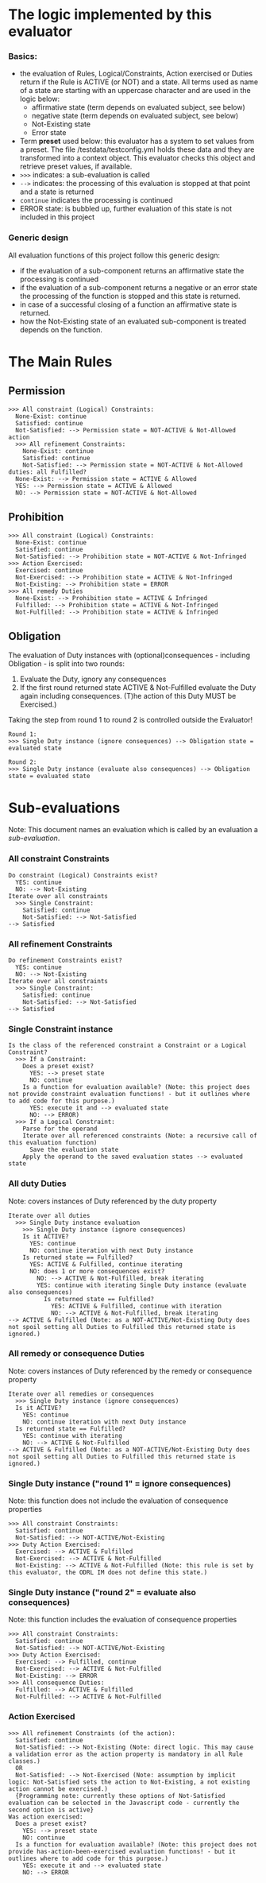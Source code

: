 # The logic implemented by this evaluator

### Basics:
* the evaluation of Rules, Logical/Constraints, Action exercised or Duties return if the Rule is ACTIVE (or NOT) and a state. All terms used as name of a state are starting with an uppercase character and are used in the logic below:
  * affirmative state (term depends on evaluated subject, see below)
  * negative state (term depends on evaluated subject, see below)
  * Not-Existing state
  * Error state
* Term **preset** used below: this evaluator has a system to set values from a preset. The file /testdata/testconfig.yml holds these data and they are transformed into a context object. This evaluator checks this object and retrieve preset values, if available.
* `>>>` indicates: a sub-evaluation is called
* `-->` indicates: the processing of this evaluation is stopped at that point and a state is returned
* `continue` indicates the processing is continued
* ERROR state: is bubbled up, further evaluation of this state is not included in this project

### Generic design

All evaluation functions of this project follow this generic design:
* if the evaluation of a sub-component returns an affirmative state the processing is continued
* if the evaluation of a sub-component returns a negative or an error state the processing of the function is stopped and this state is returned.
* in case of a successful closing of a function an affirmative state is returned.
* how the Not-Existing state of an evaluated sub-component is treated depends on the function.

# The Main Rules

## Permission
```
>>> All constraint (Logical) Constraints:
  None-Exist: continue
  Satisfied: continue
  Not-Satisfied: --> Permission state = NOT-ACTIVE & Not-Allowed
action
  >>> All refinement Constraints:
    None-Exist: continue
    Satisfied: continue
    Not-Satisfied: --> Permission state = NOT-ACTIVE & Not-Allowed
duties: all Fulfilled?
  None-Exist: --> Permission state = ACTIVE & Allowed
  YES: --> Permission state = ACTIVE & Allowed
  NO: --> Permission state = NOT-ACTIVE & Not-Allowed

```

## Prohibition
```
>>> All constraint (Logical) Constraints:
  None-Exist: continue
  Satisfied: continue
  Not-Satisfied: --> Prohibition state = NOT-ACTIVE & Not-Infringed
>>> Action Exercised:
  Exercised: continue
  Not-Exercised: --> Prohibition state = ACTIVE & Not-Infringed
  Not-Existing: --> Prohibition state = ERROR
>>> All remedy Duties
  None-Exist: --> Prohibition state = ACTIVE & Infringed
  Fulfilled: --> Prohibition state = ACTIVE & Not-Infringed
  Not-Fulfilled: --> Prohibition state = ACTIVE & Infringed
```

## Obligation
The evaluation of Duty instances with (optional)consequences - including Obligation - is split into two rounds:
1. Evaluate the Duty, ignory any consequences
2. If the first round returned state ACTIVE & Not-Fulfilled evaluate the Duty again including consequences. (T)he action of this Duty MUST be Exercised.)

Taking the step from round 1 to round 2 is controlled outside the Evaluator!

```
Round 1:
>>> Single Duty instance (ignore consequences) --> Obligation state = evaluated state

Round 2:
>>> Single Duty instance (evaluate also consequences) --> Obligation state = evaluated state
```

# Sub-evaluations

Note: This document names an evaluation which is called by an evaluation a _sub-evaluation_.

### All constraint Constraints
```
Do constraint (Logical) Constraints exist?
  YES: continue
  NO: --> Not-Existing
Iterate over all constraints
  >>> Single Constraint:
    Satisfied: continue
    Not-Satisfied: --> Not-Satisfied
--> Satisfied
```

### All refinement Constraints
```
Do refinement Constraints exist?
  YES: continue
  NO: --> Not-Existing
Iterate over all constraints
  >>> Single Constraint:
    Satisfied: continue
    Not-Satisfied: --> Not-Satisfied
--> Satisfied
```

### Single Constraint instance
```
Is the class of the referenced constraint a Constraint or a Logical Constraint?
  >>> If a Constraint:
    Does a preset exist?
      YES: --> preset state
      NO: continue
    Is a function for evaluation available? (Note: this project does not provide constraint evaluation functions! - but it outlines where to add code for this purpose.)
      YES: execute it and --> evaluated state
      NO: --> ERROR)
  >>> If a Logical Constraint:
    Parse for the operand
    Iterate over all referenced constraints (Note: a recursive call of this evaluation function)
      Save the evaluation state
    Apply the operand to the saved evaluation states --> evaluated state
```

### All duty Duties
Note: covers instances of Duty referenced by the duty property
```
Iterate over all duties
  >>> Single Duty instance evaluation 
    >>> Single Duty instance (ignore consequences)
    Is it ACTIVE?
      YES: continue
      NO: continue iteration with next Duty instance
    Is returned state == Fulfilled?
      YES: ACTIVE & Fulfilled, continue iterating
      NO: does 1 or more consequences exist?
        NO: --> ACTIVE & Not-Fulfilled, break iterating
        YES: continue with iterating Single Duty instance (evaluate also consequences)
          Is returned state == Fulfilled?
            YES: ACTIVE & Fulfilled, continue with iteration
            NO: --> ACTIVE & Not-Fulfilled, break iterating
--> ACTIVE & Fulfilled (Note: as a NOT-ACTIVE/Not-Existing Duty does not spoil setting all Duties to Fulfilled this returned state is ignored.)
```

### All remedy or consequence Duties
Note: covers instances of Duty referenced by the remedy or consequence property
```
Iterate over all remedies or consequences
  >>> Single Duty instance (ignore consequences)
  Is it ACTIVE?
    YES: continue
    NO: continue iteration with next Duty instance
  Is returned state == Fulfilled?
    YES: continue with iterating
    NO: --> ACTIVE & Not-Fulfilled
--> ACTIVE & Fulfilled (Note: as a NOT-ACTIVE/Not-Existing Duty does not spoil setting all Duties to Fulfilled this returned state is ignored.)
```

### Single Duty instance ("round 1" = ignore consequences)
Note: this function does not include the evaluation of consequence properties
```
>>> All constraint Constraints:
  Satisfied: continue
  Not-Satisfied: --> NOT-ACTIVE/Not-Existing
>>> Duty Action Exercised:
  Exercised: --> ACTIVE & Fulfilled
  Not-Exercised: --> ACTIVE & Not-Fulfilled
  Not-Existing: --> ACTIVE & Not-Fulfilled (Note: this rule is set by this evaluator, the ODRL IM does not define this state.)
```

### Single Duty instance ("round 2" = evaluate also consequences)
Note: this function includes the evaluation of consequence properties
```
>>> All constraint Constraints:
  Satisfied: continue
  Not-Satisfied: --> NOT-ACTIVE/Not-Existing
>>> Duty Action Exercised:
  Exercised: --> Fulfilled, continue
  Not-Exercised: --> ACTIVE & Not-Fulfilled
  Not-Existing: --> ERROR
>>> All consequence Duties:
  Fulfilled: --> ACTIVE & Fulfilled
  Not-Fulfilled: --> ACTIVE & Not-Fulfilled
```


### Action Exercised
```
>>> All refinement Constraints (of the action):
  Satisfied: continue
  Not-Satisfied: --> Not-Existing (Note: direct logic. This may cause a validation error as the action property is mandatory in all Rule classes.)
  OR
  Not-Satisfied: --> Not-Exercised (Note: assumption by implicit logic: Not-Satisfied sets the action to Not-Existing, a not existing action cannot be exercised.)
  {Programming note: currently these options of Not-Satisfied evaluation can be selected in the Javascript code - currently the second option is active}
Was action exercised:
  Does a preset exist?
    YES: --> preset state
    NO: continue
  Is a function for evaluation available? (Note: this project does not provide has-action-been-exercised evaluation functions! - but it outlines where to add code for this purpose.)
    YES: execute it and --> evaluated state
    NO: --> ERROR
```
